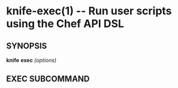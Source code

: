 knife-exec(1) -- Run user scripts using the Chef API DSL
========================================

## SYNOPSIS

__knife__ __exec__ _(options)_

## EXEC SUBCOMMAND

